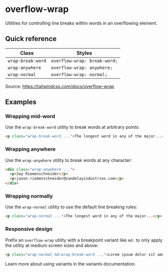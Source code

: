 # overflow-wrap

Utilities for controlling line breaks within words in an overflowing element.

## Quick reference

| Class             | Styles                         |
|-------------------|--------------------------------|
| `wrap-break-word` | `overflow-wrap: break-word;`   |
| `wrap-anywhere`   | `overflow-wrap: anywhere;`     |
| `wrap-normal`     | `overflow-wrap: normal;`       |

Source: https://tailwindcss.com/docs/overflow-wrap

## Examples

### Wrapping mid-word

Use the `wrap-break-word` utility to break words at arbitrary points:

```html
<p class="wrap-break-word ...">The longest word in any of the major...</p>
```

### Wrapping anywhere

Use the `wrap-anywhere` utility to break words at any character:

```html
<div class="wrap-anywhere ...">
  <p>Jay Riemenschneider</p>
  <p>jason.riemenschneider@vandelayindustries.com</p>
</div>
```

### Wrapping normally

Use the `wrap-normal` utility to use the default line breaking rules:

```html
<p class="wrap-normal ...">The longest word in any of the major...</p>
```

### Responsive design

Prefix an `overflow-wrap` utility with a breakpoint variant like `md:` to only apply the utility at medium screen sizes and above:

```html
<p class="wrap-normal md:wrap-break-word ...">Lorem ipsum dolor sit amet...</p>
```

Learn more about using variants in the variants documentation.
